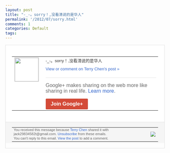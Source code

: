```yaml
---
layout: post
title: "-_-。sorry！,没看清说的是华人"
permalink: '/2012/07/sorry.html'
comments: 1
categories: Default
tags: 
---
```

<div style="border:solid 1px #dfdfdf;color:#686868;font:13px Arial"><div style="background-color:#fff;padding:20px;"><table cellpadding="0" cellspacing="0"><tr><td style="padding-right:15px;vertical-align:top"><a href="https://plus.google.com/_/notifications/emlink?emrecipient=110200756825219614165&amp;emid=CICiuPOUq7ECFc7W5QodrXIAAA&amp;path=%2F108643996575278738906&amp;dt=1342887265443&amp;uob=8"><img height="75" src="https://lh3.googleusercontent.com/-KKRGTyJ5Bl0/AAAAAAAAAAI/AAAAAAAAEEY/jllxqER5dCk/s75-c-k-a/photo.jpg" style="border:solid 1px #cccccc;" width="75"/></a></td><td style="width:578px;color:#333;font:13px Arial;vertical-align:top;"><div style="padding-bottom:10px">-_-。sorry！,没看清说的是华人</div><a href="https://plus.google.com/_/notifications/emlink?emrecipient=110200756825219614165&amp;emid=CICiuPOUq7ECFc7W5QodrXIAAA&amp;path=%2F108643996575278738906%2Fposts%2FEyTSK2Y1kSJ%3Fgpinv%3DAMIXal8Ga4ZxLIhzOjCHZqpdXu_h6mf1ugBpjr69ImBfEXZClWt_RsZelUbrwBddhbOm3SjdCO5nU68j2nvAY6NazHMpThG3l_oWjwLJ07k-mfVijTbGnZY&amp;dt=1342887265443&amp;uob=8" style="color:#3366CC;text-decoration:none;">View or comment on Terry Chen's post »</a><div style="margin-top:20px;border-top:solid 1px #dfdfdf"><div style="padding:15px 0;color:#686868;font:16px Arial;">Google+ makes sharing on the web more like sharing in real life. <a href="http://www.google.com/+/learnmore/" style="color:#3366CC;text-decoration:none;">Learn more</a>.</div><a href="https://plus.google.com/_/notifications/emlink?emrecipient=110200756825219614165&amp;emid=CICiuPOUq7ECFc7W5QodrXIAAA&amp;path=%2F%3Fgpinv%3DAMIXal8Ga4ZxLIhzOjCHZqpdXu_h6mf1ugBpjr69ImBfEXZClWt_RsZelUbrwBddhbOm3SjdCO5nU68j2nvAY6NazHMpThG3l_oWjwLJ07k-mfVijTbGnZY&amp;dt=1342887265443&amp;uob=8" style="display:inline-block;padding:7px 15px;background-color:#d44b38; color:#fff;font-size:16px; font-weight:bold;border-radius:2px;-webkit-border-radius:2px; -moz-border-radius:2px;border:solid 1px #c43b28; white-space:nowrap;text-decoration:none">Join Google+</a></div></td></tr></table></div><div style="border-top:solid 1px #dfdfdf;padding:0 20px; background-color:#f5f5f5"><table cellpadding="0" cellspacing="0" style="height:50px"><tbody><tr><td style="vertical-align:middle;width:100%; color:#636363;font:11px Arial; line-height:120%">You received this message because <a href="https://plus.google.com/_/notifications/emlink?emrecipient=110200756825219614165&amp;emid=CICiuPOUq7ECFc7W5QodrXIAAA&amp;path=%2F108643996575278738906%3Fgpinv%3DAMIXal8Ga4ZxLIhzOjCHZqpdXu_h6mf1ugBpjr69ImBfEXZClWt_RsZelUbrwBddhbOm3SjdCO5nU68j2nvAY6NazHMpThG3l_oWjwLJ07k-mfVijTbGnZY&amp;dt=1342887265443&amp;uob=8" style="color:#3366CC;text-decoration:none;">Terry Chen</a> shared it with jack29834582t@gmail.com. <a href="https://plus.google.com/_/notifications/emlink?emrecipient=110200756825219614165&amp;emid=CICiuPOUq7ECFc7W5QodrXIAAA&amp;path=%2F_%2Fnonplus%2Femailsettings%3Fgpinv%3DAMIXal8Ga4ZxLIhzOjCHZqpdXu_h6mf1ugBpjr69ImBfEXZClWt_RsZelUbrwBddhbOm3SjdCO5nU68j2nvAY6NazHMpThG3l_oWjwLJ07k-mfVijTbGnZY%26est%3DADH5u8WlNUzMHvNbKesBCDSFFuSTlFfUltEKRwf0Qe9d5t3c8lkcmaU992kCS9HUReemL8LHwsgyJmwwMJS6g1sRL8uMwOBwgZ4RfIx567uNKw30Adjoa_QOBpMrswNEwBUkrJyB_0WNhSNVbbIwon1YpAeTRQobvg&amp;dt=1342887265443&amp;uob=8" style="color:#3366CC;text-decoration:none;">Unsubscribe</a> from these emails.<br/>You can't reply to this email. <a href="https://plus.google.com/_/notifications/emlink?emrecipient=110200756825219614165&amp;emid=CICiuPOUq7ECFc7W5QodrXIAAA&amp;path=%2F108643996575278738906%2Fposts%2FEyTSK2Y1kSJ%3Fgpinv%3DAMIXal8Ga4ZxLIhzOjCHZqpdXu_h6mf1ugBpjr69ImBfEXZClWt_RsZelUbrwBddhbOm3SjdCO5nU68j2nvAY6NazHMpThG3l_oWjwLJ07k-mfVijTbGnZY&amp;dt=1342887265443&amp;uob=8" style="color:#3366CC;text-decoration:none;">View the post</a> to add a comment.<br/></td><td><img src="https://ssl.gstatic.com/s2/oz/images/notifications/logo/google-plus-6617a72bb36cc548861652780c9e6ff1.png"/></td></tr></tbody></table></div></div>